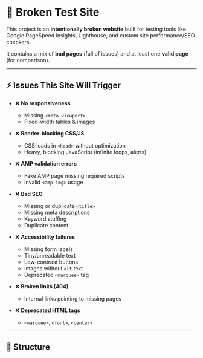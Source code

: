 # 🛑 Broken Test Site

This project is an **intentionally broken website** built for testing tools like  
Google PageSpeed Insights, Lighthouse, and custom site performance/SEO checkers.  

It contains a mix of **bad pages** (full of issues) and at least one **valid page**  
(for comparison).

---

## ⚡ Issues This Site Will Trigger

- ❌ **No responsiveness**  
  - Missing `<meta viewport>`  
  - Fixed-width tables & images  

- ❌ **Render-blocking CSS/JS**  
  - CSS loads in `<head>` without optimization  
  - Heavy, blocking JavaScript (infinite loops, alerts)  

- ❌ **AMP validation errors**  
  - Fake AMP page missing required scripts  
  - Invalid `<amp-img>` usage  

- ❌ **Bad SEO**  
  - Missing or duplicate `<title>`  
  - Missing meta descriptions  
  - Keyword stuffing  
  - Duplicate content  

- ❌ **Accessibility failures**  
  - Missing form labels  
  - Tiny/unreadable text  
  - Low-contrast buttons  
  - Images without `alt` text  
  - Deprecated `<marquee>` tag  

- ❌ **Broken links (404)**  
  - Internal links pointing to missing pages  

- ❌ **Deprecated HTML tags**  
  - `<marquee>`, `<font>`, `<center>`  

---

## 📂 Structure

